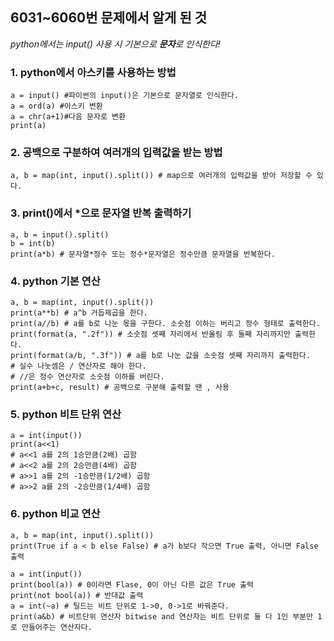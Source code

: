 ## 6031~6060번 문제에서 알게 된 것
*python에서는 input() 사용 시 기본으로 **문자**로 인식한다!*

### 1. python에서 아스키를 사용하는 방법
```
a = input() #파이썬의 input()은 기본으로 문자열로 인식한다.
a = ord(a) #아스키 변환
a = chr(a+1)#다음 문자로 변환
print(a)
```

### 2. 공백으로 구분하여 여러개의 입력값을 받는 방법
```
a, b = map(int, input().split()) # map으로 여러개의 입력값을 받아 저장할 수 있다.
```

### 3. print()에서 *으로 문자열 반복 출력하기
```
a, b = input().split()
b = int(b)
print(a*b) # 문자열*정수 또는 정수*문자열은 정수만큼 문자열을 반복한다.
```

### 4. python 기본 연산
```
a, b = map(int, input().split())
print(a**b) # a^b 거듭제곱을 한다.
print(a//b) # a를 b로 나눈 몫을 구한다. 소숫점 이하는 버리고 정수 형태로 출력한다.
print(format(a, ".2f")) # 소숫점 셋째 자리에서 반올림 후 둘째 자리까지만 출력한다.
print(format(a/b, ".3f")) # a를 b로 나눈 값을 소숫점 셋째 자리까지 출력한다.
# 실수 나눗셈은 / 연산자로 해야 한다.
# //은 정수 연산자로 소숫점 이하를 버린다.
print(a+b+c, result) # 공백으로 구분해 출력할 땐 , 사용
```

### 5. python 비트 단위 연산 
```
a = int(input())
print(a<<1)
# a<<1 a를 2의 1승만큼(2배) 곱함
# a<<2 a를 2의 2승만큼(4배) 곱함
# a>>1 a를 2의 -1승만큼(1/2배) 곱함
# a>>2 a를 2의 -2승만큼(1/4배) 곱함
```

### 6. python 비교 연산
```
a, b = map(int, input().split())
print(True if a < b else False) # a가 b보다 작으면 True 출력, 아니면 False 출력
```
```
a = int(input())
print(bool(a)) # 0이라면 Flase, 0이 아닌 다른 값은 True 출력
print(not bool(a)) # 반대값 출력
a = int(~a) # 틸드는 비트 단위로 1->0, 0->1로 바꿔준다.
print(a&b) # 비트단위 연산자 bitwise and 연산자는 비트 단위로 둘 다 1인 부분만 1로 만들어주는 연산자다.
```